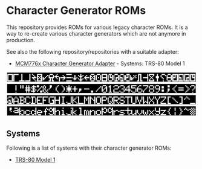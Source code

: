 # Character Generator ROMs

This repository provides ROMs for various legacy character ROMs. It is a way to re-create various character generators which are not anymore in production.

See also the following repository/repositories with a suitable adapter:
- [MCM776x Character Generator Adapter](https://github.com/RetroStack/MCM776x_CharGen_Adapter) - Systems: TRS-80 Model 1

![ROM Example - TRS-80 Model 1](/Images/Title.png)

## Systems

Following is a list of systems with their character generator ROMs:

- [TRS-80 Model 1](/TRS-80%20Model%201)
